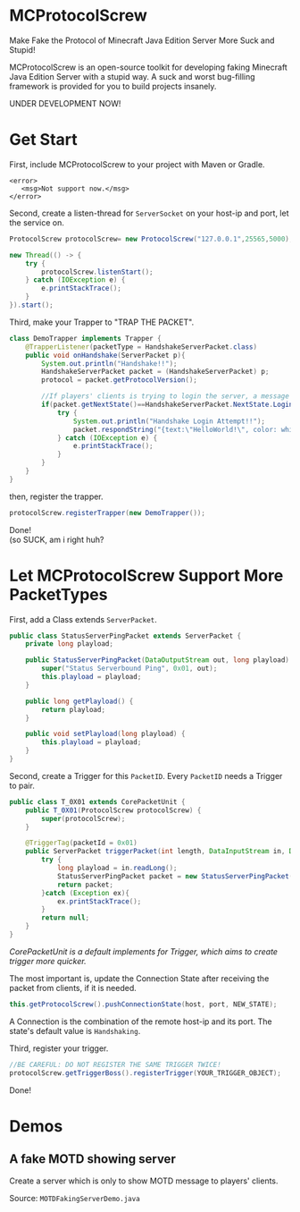 # MCProtocolScrew

Make Fake the Protocol of Minecraft Java Edition Server More Suck and Stupid!

MCProtocolScrew is an open-source toolkit for developing faking Minecraft Java Edition Server with a stupid way. A suck and worst bug-filling framework is provided for you to build projects insanely.

UNDER DEVELOPMENT NOW!

# Get Start

First, include MCProtocolScrew to your project with Maven or Gradle.

```maven
<error>
   <msg>Not support now.</msg>
</error>
```

Second, create a listen-thread for `ServerSocket` on your host-ip and port, let the service on.

```java
ProtocolScrew protocolScrew= new ProtocolScrew("127.0.0.1",25565,5000); //5000 is the timeout threshold.

new Thread(() -> {
    try {
        protocolScrew.listenStart();
    } catch (IOException e) {
        e.printStackTrace();
    }
}).start();
```

Third, make your Trapper to "TRAP THE PACKET". 

```java
class DemoTrapper implements Trapper {
    @TrapperListener(packetType = HandshakeServerPacket.class)
    public void onHandshake(ServerPacket p){
        System.out.println("Handshake!!");
        HandshakeServerPacket packet = (HandshakeServerPacket) p;
        protocol = packet.getProtocolVersion();

        //If players' clients is trying to login the server, a message "HelloWorld!" will be sent to them.
        if(packet.getNextState()==HandshakeServerPacket.NextState.Login) {
            try {
                System.out.println("Handshake Login Attempt!!");
                packet.respondString("{text:\"HelloWorld!\", color: white}");
            } catch (IOException e) {
                e.printStackTrace();
            }
        }
    }
}
```

then, register the trapper.

```java
protocolScrew.registerTrapper(new DemoTrapper());
```

Done!  
(so SUCK, am i right huh?

# Let MCProtocolScrew Support More PacketTypes

First, add a Class extends `ServerPacket`.

```java
public class StatusServerPingPacket extends ServerPacket {
    private long playload;

    public StatusServerPingPacket(DataOutputStream out, long playload) {
        super("Status Serverbound Ping", 0x01, out);
        this.playload = playload;
    }

    public long getPlayload() {
        return playload;
    }

    public void setPlayload(long playload) {
        this.playload = playload;
    }
}
```

Second, create a Trigger for this `PacketID`. Every `PacketID` needs a Trigger to pair.

```java
public class T_0X01 extends CorePacketUnit {
    public T_0X01(ProtocolScrew protocolScrew) {
        super(protocolScrew);
    }

    @TriggerTag(packetId = 0x01)
    public ServerPacket triggerPacket(int length, DataInputStream in, DataOutputStream out, String host, int port) {
        try {
            long playload = in.readLong();
            StatusServerPingPacket packet = new StatusServerPingPacket(out,playload);
            return packet;
        }catch (Exception ex){
            ex.printStackTrace();
        }
        return null;
    }
}
```

*CorePacketUnit is a default implements for Trigger, which aims to create trigger more quicker.*

The most important is, update the Connection State after receiving the packet from clients, if it is needed.

```java
this.getProtocolScrew().pushConnectionState(host, port, NEW_STATE);
```

A Connection is the combination of the remote host-ip and its port. The state's default value is `Handshaking`.

Third, register your trigger.

```java
//BE CAREFUL: DO NOT REGISTER THE SAME TRIGGER TWICE!
protocolScrew.getTriggerBoss().registerTrigger(YOUR_TRIGGER_OBJECT);
```

Done!

# Demos

## A fake MOTD showing server

Create a server which is only to show MOTD message to players' clients.

Source: `MOTDFakingServerDemo.java`

